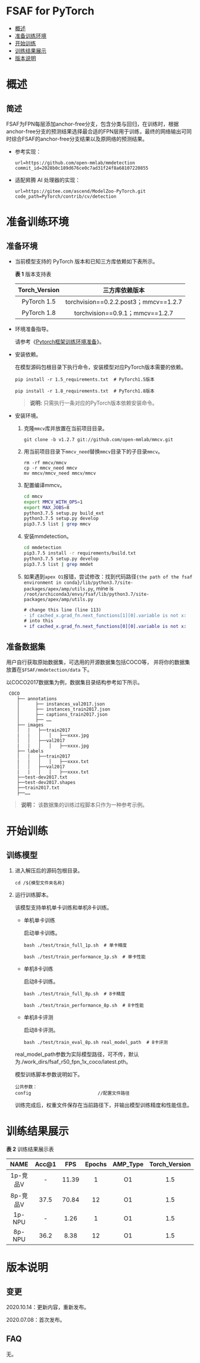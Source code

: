 # FSAF for PyTorch

-   [概述](概述.md)
-   [准备训练环境](准备训练环境.md)
-   [开始训练](开始训练.md)
-   [训练结果展示](训练结果展示.md)
-   [版本说明](版本说明.md)



# 概述

## 简述

FSAF为FPN每层添加anchor-free分支，包含分类与回归，在训练时，根据anchor-free分支的预测结果选择最合适的FPN层用于训练，最终的网络输出可同时综合FSAF的anchor-free分支结果以及原网络的预测结果。

- 参考实现：

  ```
  url=https://github.com/open-mmlab/mmdetection
  commit_id=2028b0c189d676ce0c7ad31f24f8a68107220855
  ```

- 适配昇腾 AI 处理器的实现：

  ```
  url=https://gitee.com/ascend/ModelZoo-PyTorch.git
  code_path=PyTorch/contrib/cv/detection
  ```

# 准备训练环境

## 准备环境

- 当前模型支持的 PyTorch 版本和已知三方库依赖如下表所示。

  **表 1**  版本支持表

  | Torch_Version      | 三方库依赖版本                                 |
  | :--------: | :----------------------------------------------------------: |
  | PyTorch 1.5 | torchvision==0.2.2.post3；mmcv==1.2.7 |
  | PyTorch 1.8 | torchvision==0.9.1；mmcv==1.2.7 |

- 环境准备指导。

  请参考《[Pytorch框架训练环境准备](https://www.hiascend.com/document/detail/zh/ModelZoo/pytorchframework/ptes)》。

- 安装依赖。

  在模型源码包根目录下执行命令，安装模型对应PyTorch版本需要的依赖。
  ```
  pip install -r 1.5_requirements.txt  # PyTorch1.5版本

  pip install -r 1.8_requirements.txt  # PyTorch1.8版本
  ```
  > **说明:** 只需执行一条对应的PyTorch版本依赖安装命令。
- 安装环境。
  1. 克隆`mmcv`库并放置在当前项目目录。

     ```
     git clone -b v1.2.7 git://github.com/open-mmlab/mmcv.git
     ```
  2. 用当前项目目录下`mmcv_need`替换`mmcv`目录下的子目录`mmcv`。
     ```
     rm -rf mmcv/mmcv
     cp -r mmcv_need mmcv
     mv mmcv/mmcv_need mmcv/mmcv
     ```
  3. 配置编译mmcv。
     ```sh
     cd mmcv
     export MMCV_WITH_OPS=1
     export MAX_JOBS=8
     python3.7.5 setup.py build_ext
     python3.7.5 setup.py develop
     pip3.7.5 list | grep mmcv
     ```
  4. 安装mmdetection。
     ```sh
     cd mmdetection
     pip3.7.5 install -r requirements/build.txt
     python3.7.5 setup.py develop
     pip3.7.5 list | grep mmdet
     ```
  5. 如果遇到`apex O1`报错，尝试修改：找到代码路径`{the path of the fsaf environment in conda}/lib/python3.7/site-packages/apex/amp/utils.py`, mine is `/root/archiconda3/envs/fsaf/lib/python3.7/site-packages/apex/amp/utils.py`
     ```diff
     # change this line (line 113)
     - if cached_x.grad_fn.next_functions[1][0].variable is not x:
     # into this
     + if cached_x.grad_fn.next_functions[0][0].variable is not x:
     ```
## 准备数据集

  用户自行获取原始数据集，可选用的开源数据集包括COCO等，
   并将你的数据集放置在`$FSAF/mmdetection/data` 下。

   以COCO2017数据集为例，数据集目录结构参考如下所示。

   ```
    COCO
       ├── annotations
       │      ├── instances_val2017.json
       │      ├── instances_train2017.json
       │      ├── captions_train2017.json
       │      ├── ……
       ├── images
       │   │   ├──train2017
       |   |   │   │   ├──xxxx.jpg
       │   │   ├──val2017
       |   |   │   │   ├──xxxx.jpg
       ├── labels
       │   │   ├──train2017
       |   |   │   │   ├──xxxx.txt
       │   │   ├──val2017
       |   |   │   │   ├──xxxx.txt
       ├──test-dev2017.txt
       ├──test-dev2017.shapes
       ├──train2017.txt
       ├──……
   ```

   > **说明：**
   >该数据集的训练过程脚本只作为一种参考示例。

# 开始训练

## 训练模型

1. 进入解压后的源码包根目录。

   ```
   cd /${模型文件夹名称}
   ```

2. 运行训练脚本。

   该模型支持单机单卡训练和单机8卡训练。

   - 单机单卡训练

     启动单卡训练。

     ```
     bash ./test/train_full_1p.sh  # 单卡精度

     bash ./test/train_performance_1p.sh  # 单卡性能
     ```

   - 单机8卡训练

     启动8卡训练。

     ```
     bash ./test/train_full_8p.sh  # 8卡精度

     bash ./test/train_performance_8p.sh  # 8卡性能
     ```

   - 单机8卡评测

     启动8卡评测。

     ```
     bash ./test/train_eval_8p.sh real_model_path  # 8卡评测
     ```

   real_model_path参数为实际模型路径，可不传，默认为./work_dirs/fsaf_r50_fpn_1x_coco/latest.pth。

   模型训练脚本参数说明如下。

   ```
   公共参数：
   config                         //配置文件路径
   ```

   训练完成后，权重文件保存在当前路径下，并输出模型训练精度和性能信息。

# 训练结果展示

**表 2**  训练结果展示表

|   NAME   | Acc@1 | FPS  | Epochs | AMP_Type | Torch_Version |
| :------: | :---: | :--: | :----: | :------: | :-----------: |
| 1p-竞品V |   -   | 11.39 |   1   |    O1    |      1.5      |
| 8p-竞品V | 37.5  | 70.84 |  12    |   O1    |      1.5      |
|  1p-NPU  |   -   | 1.26  |   1    |    O1   |      1.5      |
|  8p-NPU  | 36.2  | 8.38  |  12    |    O1   |      1.5      |

# 版本说明

## 变更

2020.10.14：更新内容，重新发布。

2020.07.08：首次发布。

## FAQ

无。